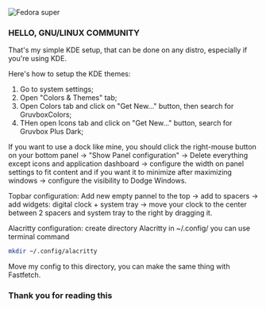 ![Fedora super](https://github.com/user-attachments/assets/bf96ee51-cb84-4047-97be-e46396a6778c)
### HELLO, GNU/LINUX COMMUNITY ###

That's my simple KDE setup, that can be done on any distro, especially if you're using KDE.

Here's how to setup the KDE themes:
1) Go to system settings;
2) Open "Colors & Themes" tab;
3) Open Colors tab and click on "Get New..." button, then search for GruvboxColors;
4) THen open Icons tab and click on "Get New..." button, search for Gruvbox Plus Dark;

If you want to use a dock like mine, you should click the right-mouse button on your bottom panel -> "Show Panel configuration" -> Delete everything except icons and application dashboard -> configure the width on panel settings to fit content and if you want it to minimize after maximizing windows ->  configure the visibility to Dodge Windows.

Topbar configuration: Add new empty pannel to the top -> add to spacers -> add widgets: digital clock + system tray -> move your clock to the center between 2 spacers and system tray to the right by dragging it.

Alacritty configuration: create directory Alacritty in ~/.config/ you can use terminal command 
  ```bash
  mkdir ~/.config/alacritty
```
Move my config to this directory, you can make the same thing with Fastfetch.

### Thank you for reading this ###
